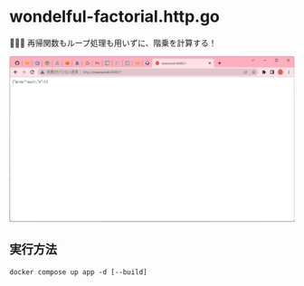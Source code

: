 # wondelful-factorial.http.go

🍣🍣🍣 再帰関数もループ処理も用いずに、階乗を計算する！  

![成果物](./docs/img/fruit.gif)  

## 実行方法

```shell
docker compose up app -d [--build]
```
